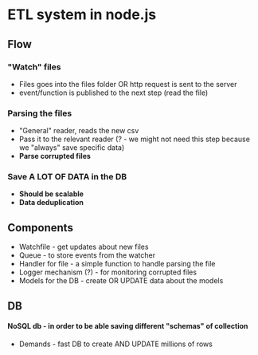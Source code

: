 # ETL system in node.js

## Flow
### "Watch" files
- Files goes into the files folder OR http request is sent to the server
- event/function is published to the next step (read the file)
### Parsing the files
- "General" reader, reads the new csv
- Pass it to the relevant reader (? - we might not need this step because we "always" save specific data)
- **Parse corrupted files**
### Save A LOT OF DATA in the DB
- **Should be scalable**
- **Data deduplication**

## Components
- Watchfile - get updates about new files
- Queue - to store events from the watcher
- Handler for file - a simple function to handle parsing the file
- Logger mechanism (?) - for monitoring corrupted files
- Models for the DB - create OR UPDATE data about the models

## DB
#### NoSQL db - in order to be able saving different "schemas" of collection
- Demands - fast DB to create AND UPDATE millions of rows
